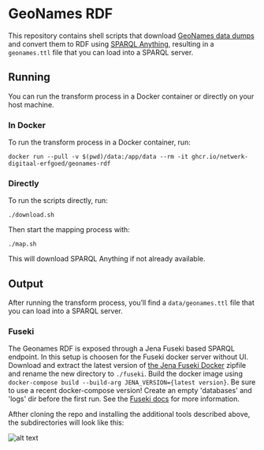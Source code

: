 # GeoNames RDF

This repository contains shell scripts that download [GeoNames data dumps](https://download.geonames.org/export/dump/)
and convert them to RDF using [SPARQL Anything](https://github.com/SPARQL-Anything/sparql.anything),
resulting in a `geonames.ttl` file that you can load into a SPARQL server.

## Running

You can run the transform process in a Docker container or directly on your host machine.

### In Docker

To run the transform process in a Docker container, run:

```shell
docker run --pull -v $(pwd)/data:/app/data --rm -it ghcr.io/netwerk-digitaal-erfgoed/geonames-rdf
```

### Directly

To run the scripts directly, run:

```shell
./download.sh
```

Then start the mapping process with:

```shell
./map.sh
```

This will download SPARQL Anything if not already available.

## Output

After running the transform process, you’ll find a `data/geonames.ttl` file 
that you can load into a SPARQL server. 

### Fuseki

The Geonames RDF is exposed through a Jena Fuseki based SPARQL endpoint. In this setup is choosen for the Fuseki docker server without UI. Download and extract the latest version of [the Jena Fuseki Docker](https://repo1.maven.org/maven2/org/apache/jena/jena-fuseki-docker/) zipfile and rename the new directory to `./fuseki`. Build the docker image using `docker-compose build --build-arg JENA_VERSION={latest version}`. Be sure to use a recent docker-compose version! Create an empty 'databases' and 'logs' dir before the first run. See the [Fuseki docs](https://jena.apache.org/documentation/fuseki2/fuseki-docker.html) for more information.

Afther cloning the repo and installing the additional tools described above, the subdirectories will look like this:

![alt text](tree.png)
